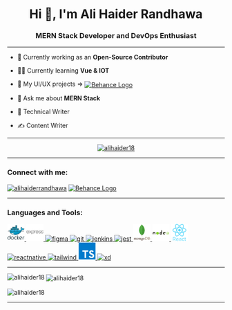 <h1 align="center">Hi 👋, I'm Ali Haider Randhawa</h1>
<h3 align="center">MERN Stack Developer and DevOps Enthusiast</h3>

<hr class="solid">

- 🧮 Currently working as an **Open-Source Contributor**

- 👨‍💻 Currently learning **Vue & IOT**

- 🎨 My UI/UX projects => <a href="https://www.behance.net/alihaider304" target="blank"><img align="center" src="https://raw.githubusercontent.com/rahuldkjain/github-profile-readme-generator/master/src/images/icons/Social/behance.svg" alt="Behance Logo" height="25" width="32" /></a>

- 💬 Ask me about **MERN Stack**

- 📝 Technical Writer

- ✍️ Content Writer
 

<hr class="solid">


<p align="center"> <a href="https://github.com/ryo-ma/github-profile-trophy"><img src="https://github-profile-trophy.vercel.app/?username=alihaider18" alt="alihaider18" /></a> </p>

<hr class="solid">

<h3 align="left">Connect with me:</h3>
<p align="left">
<a href="https://linkedin.com/in/alihaiderrandhawa" target="blank"><img align="center" src="https://raw.githubusercontent.com/rahuldkjain/github-profile-readme-generator/master/src/images/icons/Social/linked-in-alt.svg" alt="alihaiderrandhawa" height="30" width="40" /></a>
<a href="https://www.behance.net/alihaider304" target="blank"><img align="center" src="https://raw.githubusercontent.com/rahuldkjain/github-profile-readme-generator/master/src/images/icons/Social/behance.svg" alt="Behance Logo" height="30" width="40" /></a>
</p>

<hr class="solid">

<h3 align="left">Languages and Tools:</h3>
<p align="left">  <a href="https://www.docker.com/" target="_blank" rel="noreferrer"> <img src="https://raw.githubusercontent.com/devicons/devicon/master/icons/docker/docker-original-wordmark.svg" alt="docker" width="40" height="40"/> </a> <a href="https://expressjs.com" target="_blank" rel="noreferrer"> <img src="https://raw.githubusercontent.com/devicons/devicon/master/icons/express/express-original-wordmark.svg" alt="express" width="40" height="40"/> </a> <a href="https://www.figma.com/" target="_blank" rel="noreferrer"> <img src="https://www.vectorlogo.zone/logos/figma/figma-icon.svg" alt="figma" width="40" height="40"/> </a> <a href="https://git-scm.com/" target="_blank" rel="noreferrer"> <img src="https://www.vectorlogo.zone/logos/git-scm/git-scm-icon.svg" alt="git" width="40" height="40"/> </a> <a href="https://www.jenkins.io" target="_blank" rel="noreferrer"> <img src="https://www.vectorlogo.zone/logos/jenkins/jenkins-icon.svg" alt="jenkins" width="40" height="40"/> </a> <a href="https://jestjs.io" target="_blank" rel="noreferrer"> <img src="https://www.vectorlogo.zone/logos/jestjsio/jestjsio-icon.svg" alt="jest" width="40" height="40"/> </a> <a href="https://www.mongodb.com/" target="_blank" rel="noreferrer"> <img src="https://raw.githubusercontent.com/devicons/devicon/master/icons/mongodb/mongodb-original-wordmark.svg" alt="mongodb" width="40" height="40"/> </a> <a href="https://nodejs.org" target="_blank" rel="noreferrer"> <img src="https://raw.githubusercontent.com/devicons/devicon/master/icons/nodejs/nodejs-original-wordmark.svg" alt="nodejs" width="40" height="40"/> </a>  <a href="https://reactjs.org/" target="_blank" rel="noreferrer"> <img src="https://raw.githubusercontent.com/devicons/devicon/master/icons/react/react-original-wordmark.svg" alt="react" width="40" height="40"/> </a> <a href="https://reactnative.dev/" target="_blank" rel="noreferrer"> <img src="https://reactnative.dev/img/header_logo.svg" alt="reactnative" width="40" height="40"/> </a> <a href="https://tailwindcss.com/" target="_blank" rel="noreferrer"> <img src="https://www.vectorlogo.zone/logos/tailwindcss/tailwindcss-icon.svg" alt="tailwind" width="40" height="40"/> </a> <a href="https://www.typescriptlang.org/" target="_blank" rel="noreferrer"> <img src="https://raw.githubusercontent.com/devicons/devicon/master/icons/typescript/typescript-original.svg" alt="typescript" width="40" height="40"/> </a> <a href="https://www.adobe.com/products/xd.html" target="_blank" rel="noreferrer"> <img src="https://cdn.worldvectorlogo.com/logos/adobe-xd.svg" alt="xd" width="40" height="40"/> </a> </p>

<hr class="solid">
<p><img align="left" src="https://github-readme-stats.vercel.app/api/top-langs?username=alihaider18&show_icons=true&locale=en&layout=compact" alt="alihaider18" /></p>

<p>&nbsp;<img align="center" src="https://github-readme-stats.vercel.app/api?username=alihaider18&show_icons=true&locale=en" alt="alihaider18" /></p>

<p><img align="center" src="https://github-readme-streak-stats.herokuapp.com/?user=alihaider18&" alt="alihaider18" /></p>

<hr class="solid">

